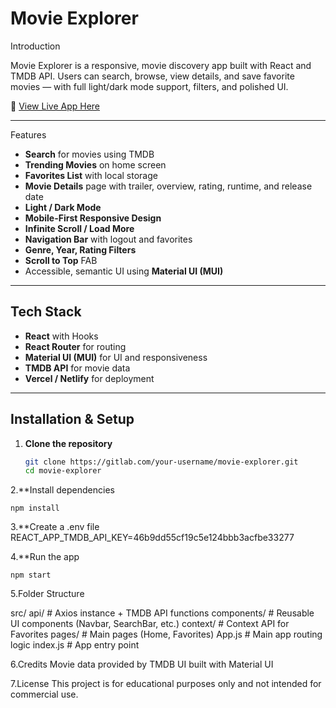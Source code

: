 #  Movie Explorer

 Introduction

Movie Explorer is a responsive,  movie discovery app built with React and TMDB API. Users can search, browse, view details, and save favorite movies — with full light/dark mode support, filters, and polished UI.



🔗 [View Live App Here](https://your-deployment-link.netlify.app)

---

 Features

-  **Search** for movies using TMDB
-  **Trending Movies** on home screen
-  **Favorites List** with local storage
-  **Movie Details** page with trailer, overview, rating, runtime, and release date
-  **Light / Dark Mode**
-  **Mobile-First Responsive Design**
-  **Infinite Scroll / Load More**
-  **Navigation Bar** with logout and favorites
-  **Genre, Year, Rating Filters**
-  **Scroll to Top** FAB
-  Accessible, semantic UI using **Material UI (MUI)**

---

## Tech Stack

- **React** with Hooks
- **React Router** for routing
- **Material UI (MUI)** for UI and responsiveness
- **TMDB API** for movie data
- **Vercel / Netlify** for deployment

---

##  Installation & Setup

1. **Clone the repository**
   ```bash
   git clone https://gitlab.com/your-username/movie-explorer.git
   cd movie-explorer

2.**Install dependencies

    npm install

3.**Create a .env file
    REACT_APP_TMDB_API_KEY=46b9dd55cf19c5e124bbb3acfbe33277

4.**Run the app

    npm start


5.Folder Structure

src/
    api/               # Axios instance + TMDB API functions
    components/        # Reusable UI components (Navbar, SearchBar, etc.)
    context/           # Context API for Favorites
    pages/             # Main pages (Home, Favorites)
    App.js             # Main app routing logic
    index.js           # App entry point

6.Credits
    Movie data provided by TMDB
    UI built with Material UI


7.License
    This project is for educational purposes only and not intended for commercial use.

